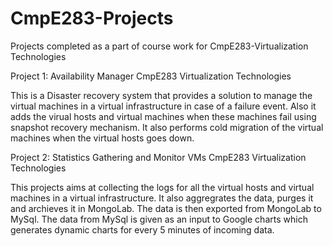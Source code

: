 CmpE283-Projects
================

Projects completed as a part of course work for CmpE283-Virtualization Technologies

Project 1: Availability Manager CmpE283 Virtualization Technologies

This is a Disaster recovery system that provides a solution to manage the virtual machines in a virtual infrastructure in case of a failure event.
Also it adds the virual hosts and virtual machines when these machines fail using snapshot recovery mechanism. It also performs cold migration
of the virtual machines when the virtual hosts goes down.

Project 2: Statistics Gathering and Monitor VMs CmpE283 Virtualization Technologies

This projects aims at collecting the logs for all the virtual hosts and virtual machines in a virtual infrastructure. It also aggregrates
the data, purges it and archieves it in MongoLab. The data is then exported from MongoLab to MySql. The data from MySql is given as an input 
to Google charts which generates dynamic charts for every 5 minutes of incoming data.
